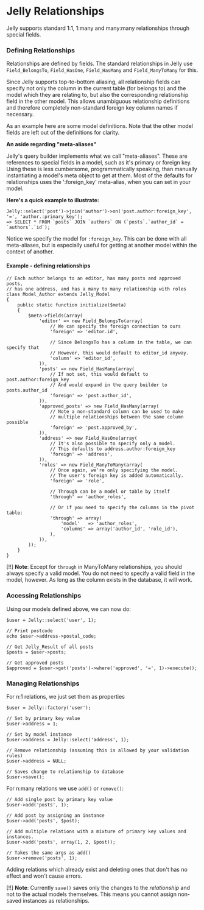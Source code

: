 # Jelly Relationships

Jelly supports standard 1:1, 1:many and many:many relationships through special fields.

### Defining Relationships

Relationships are defined by fields. The standard relationships in Jelly use
`Field_BelongsTo`, `Field_HasOne`, `Field_HasMany` and `Field_ManyToMany` for this.

Since Jelly supports top-to-bottom aliasing, all relationship fields can
specify not only the column in the current table (for belongs to) and the
model which they are relating to, but also the corresponding relationship field
in the other model. This allows unambiguous relationship definitions and
therefore completely non-standard foreign key column names if necessary.

As an example here are some model definitions. Note that the other model
fields are left out of the definitions for clarity.

**An aside regarding "meta-aliases"**

Jelly's query builder implements what we call "meta-aliases". These are
references to special fields in a model, such as it's primary or foreign key.
Using these is less cumbersome, programmatically speaking, than manually
instantiating a model's meta object to get at them. Most of the defaults for
relationships uses the ':foreign_key' meta-alias, when you can set in your model.

**Here's a quick example to illustrate:**

	Jelly::select('post')->join('author')->on('post.author:foreign_key', '=', 'author.:primary_key');
	=> SELECT * FROM `posts` JOIN `authors` ON (`posts`.`author_id` = `authors`.`id`);

Notice we specify the model for `:foreign_key`. This can be done with all
meta-aliases, but is especially useful for getting at another model within the
context of another.

#### Example - defining relationships

	// Each author belongs to an editor, has many posts and approved posts,
	// has one address, and has a many to many relationship with roles
	class Model_Author extends Jelly_Model
	{
		public static function initialize($meta)
		{
			$meta->fields(array(
				'editor' => new Field_BelongsTo(array(
					// We can specify the foreign connection to ours
					'foreign' => 'editor.id',

					// Since BelongsTo has a column in the table, we can specify that
					// However, this would default to editor_id anyway.
					'column' => 'editor_id',
				)),
				'posts' => new Field_HasMany(array(
					// If not set, this would default to post.author:foreign_key
					// And would expand in the query builder to posts.author_id
					'foreign' => 'post.author_id',
				)),
				'approved_posts' => new Field_HasMany(array(
					// Note a non-standard column can be used to make
					// multiple relationships between the same column possible
					'foreign' => 'post.approved_by',
				)),
				'address' => new Field_HasOne(array(
					// It's also possible to specify only a model.
					// This defaults to address.author:foreign_key
					'foreign' => 'address',
				)),
				'roles' => new Field_ManyToMany(array(
					// Once again, we're only specifying the model.
					// The user's foreign key is added automatically.
					'foreign' => 'role',

					// Through can be a model or table by itself
					'through' => 'author_roles',

					// Or if you need to specify the columns in the pivot table:
					'through' => array(
						'model'   => 'author_roles',
						'columns' => array('author_id', 'role_id'),
					),
				)),
			));
		}
	}

[!!] **Note**: Except for `through` in ManyToMany relationships, you should always specify a valid model. You do not need to specify a valid field in the model, however. As long as the column exists in the database, it will work.

### Accessing Relationships

Using our models defined above, we can now do:

	$user = Jelly::select('user', 1);

	// Print postcode
	echo $user->address->postal_code;

	// Get Jelly_Result of all posts
	$posts = $user->posts;

	// Get approved posts
	$approved = $user->get('posts')->where('approved', '=', 1)->execute();

### Managing Relationships

For n:1 relations, we just set them as properties

	$user = Jelly::factory('user');

	// Set by primary key value
	$user->address = 1;

	// Set by model instance
	$user->address = Jelly::select('address', 1);

	// Remove relationship (assuming this is allowed by your validation rules)
	$user->address = NULL;

	// Saves change to relationship to database
	$user->save();

For n:many relations we use `add()` or `remove()`:

	// Add single post by primary key value
	$user->add('posts', 1);

	// Add post by assigning an instance
	$user->add('posts', $post);

	// Add multiple relations with a mixture of primary key values and instances.
	$user->add('posts', array(1, 2, $post));

	// Takes the same args as add()
	$user->remove('posts', 1);

Adding relations which already exist and deleting ones that don't has no effect and won't cause errors.

[!!] **Note**: Currently `save()` saves only the changes to the *relationship* and not to the actual models themselves. This means you cannot assign non-saved instances as relationships.